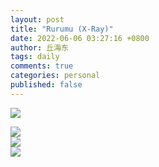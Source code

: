 ```yaml
---
layout: post
title: "Rurumu (X-Ray)"
date: 2022-06-06 03:27:16 +0800
author: 丘海东 
tags: daily
comments: true
categories: personal
published: false
---
```

![](https://ac2-o.namu.la/20210320/16689a5d9e992392465b6e1378a1e1c047e2c9dbdb5dc56f8c91dd1697836b30.png?type=orig)  
<!--more-->  
![](https://ac2-o.namu.la/20210320/96dbbd2bf704758b335c0a5b9345003d3f8f5f0f6ec5d7d609ddd7e92ec52635.png?type=orig)  
![](https://ac2-o.namu.la/20210320/eed6e6f81f0c9199116636032a1406bd6edb78767620e1adc407f052eb7372d1.png?type=orig)  
![](https://ac2-o.namu.la/20210320/02f7d96eae591f9a852df15232bf65752566955f11db576444aa40c21033644d.png?type=orig)  
